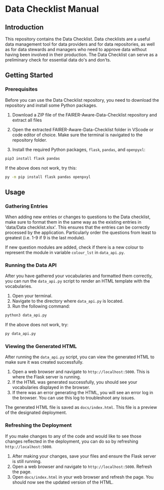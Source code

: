 # Data Checklist Manual

## Introduction

This repository contains the Data Checklist. Data checklists are a useful data management tool for data providers and for data repositories, as well as for data stewards and managers who need to approve data without having been involved in their production. The Data Checklist can serve as a preliminary check for essential data do's and don'ts.

## Getting Started

### Prerequisites

Before you can use the Data Checklist repository, you need to download the repository and install some Python packages. 

1. Download a ZIP file of the FAIRER-Aware-Data-Checklist repository and extract all files

2. Open the extracted FAIRER-Aware-Data-Checklist folder in VScode or code editor of choice. Make sure the terminal is navigated to the repository folder.

3. Install the required Python packages, `flask`, `pandas`, and `openpyxl`:

```bash
pip3 install flask pandas
```
If the above does not work, try this: 
```bash
py -m pip install flask pandas openpxyl
```
## Usage

### Gathering Entries

When adding new entries or changes to questions to the Data checklist, make sure to format them in the same way as the existing entries in 'data/Data checklist.xlsx'. This ensures that the entries can be correctly processed by the application. Particularly order the questions from least to greatest (i.e. 1-9 if 9 is the last module).

If new question modules are added, check if there is a new colour to represent the module in variable `colour_lst` in `data_api.py`.

### Running the Data API

After you have gathered your vocabularies and formatted them correctly, you can run the `data_api.py` script to render an HTML template with the vocabularies.

1. Open your terminal.
2. Navigate to the directory where `data_api.py` is located.
3. Run the following command:

```bash
python3 data_api.py
```
If the above does not work, try:
```bash
py data_api.py
```

### Viewing the Generated HTML

After running the `data_api.py` script, you can view the generated HTML to make sure it was created successfully.

1. Open a web browser and navigate to `http://localhost:5000`. This is where the Flask server is running.
2. If the HTML was generated successfully, you should see your vocabularies displayed in the browser.
3. If there was an error generating the HTML, you will see an error log in the browser. You can use this log to troubleshoot any issues.

The generated HTML file is saved as `docs/index.html`. This file is a preview of the designated deployment.

### Refreshing the Deployment

If you make changes to any of the code and would like to see those changes reflected in the deployment, you can do so by refreshing `http://localhost:5000`.

1. After making your changes, save your files and ensure the Flask server is still running.
2. Open a web browser and navigate to `http://localhost:5000`. Refresh the page.
3. Open `docs/index.html` in your web browser and refresh the page. You should now see the updated version of the HTML.
